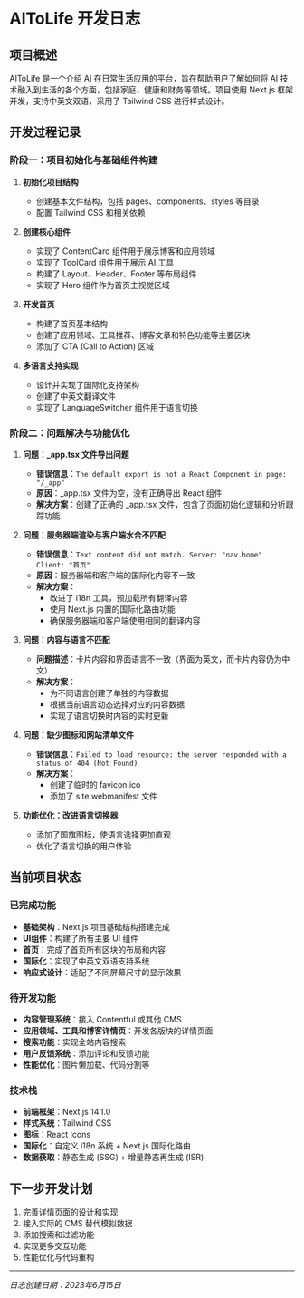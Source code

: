 # AIToLife 开发日志

## 项目概述

AIToLife 是一个介绍 AI 在日常生活应用的平台，旨在帮助用户了解如何将 AI 技术融入到生活的各个方面，包括家庭、健康和财务等领域。项目使用 Next.js 框架开发，支持中英文双语，采用了 Tailwind CSS 进行样式设计。

## 开发过程记录

### 阶段一：项目初始化与基础组件构建

1. **初始化项目结构**
   - 创建基本文件结构，包括 pages、components、styles 等目录
   - 配置 Tailwind CSS 和相关依赖

2. **创建核心组件**
   - 实现了 ContentCard 组件用于展示博客和应用领域
   - 实现了 ToolCard 组件用于展示 AI 工具
   - 构建了 Layout、Header、Footer 等布局组件
   - 实现了 Hero 组件作为首页主视觉区域

3. **开发首页**
   - 构建了首页基本结构
   - 创建了应用领域、工具推荐、博客文章和特色功能等主要区块
   - 添加了 CTA (Call to Action) 区域

4. **多语言支持实现**
   - 设计并实现了国际化支持架构
   - 创建了中英文翻译文件
   - 实现了 LanguageSwitcher 组件用于语言切换

### 阶段二：问题解决与功能优化

1. **问题：_app.tsx 文件导出问题**
   - **错误信息**：`The default export is not a React Component in page: "/_app"`
   - **原因**：_app.tsx 文件为空，没有正确导出 React 组件
   - **解决方案**：创建了正确的 _app.tsx 文件，包含了页面初始化逻辑和分析跟踪功能

2. **问题：服务器端渲染与客户端水合不匹配**
   - **错误信息**：`Text content did not match. Server: "nav.home" Client: "首页"`
   - **原因**：服务器端和客户端的国际化内容不一致
   - **解决方案**：
     - 改进了 i18n 工具，预加载所有翻译内容
     - 使用 Next.js 内置的国际化路由功能
     - 确保服务器端和客户端使用相同的翻译内容

3. **问题：内容与语言不匹配**
   - **问题描述**：卡片内容和界面语言不一致（界面为英文，而卡片内容仍为中文）
   - **解决方案**：
     - 为不同语言创建了单独的内容数据
     - 根据当前语言动态选择对应的内容数据
     - 实现了语言切换时内容的实时更新

4. **问题：缺少图标和网站清单文件**
   - **错误信息**：`Failed to load resource: the server responded with a status of 404 (Not Found)`
   - **解决方案**：
     - 创建了临时的 favicon.ico
     - 添加了 site.webmanifest 文件

5. **功能优化：改进语言切换器**
   - 添加了国旗图标，使语言选择更加直观
   - 优化了语言切换的用户体验

## 当前项目状态

### 已完成功能

- **基础架构**：Next.js 项目基础结构搭建完成
- **UI组件**：构建了所有主要 UI 组件
- **首页**：完成了首页所有区块的布局和内容
- **国际化**：实现了中英文双语支持系统
- **响应式设计**：适配了不同屏幕尺寸的显示效果

### 待开发功能

- **内容管理系统**：接入 Contentful 或其他 CMS
- **应用领域、工具和博客详情页**：开发各版块的详情页面
- **搜索功能**：实现全站内容搜索
- **用户反馈系统**：添加评论和反馈功能
- **性能优化**：图片懒加载、代码分割等

### 技术栈

- **前端框架**：Next.js 14.1.0
- **样式系统**：Tailwind CSS
- **图标**：React Icons
- **国际化**：自定义 i18n 系统 + Next.js 国际化路由
- **数据获取**：静态生成 (SSG) + 增量静态再生成 (ISR)

## 下一步开发计划

1. 完善详情页面的设计和实现
2. 接入实际的 CMS 替代模拟数据
3. 添加搜索和过滤功能
4. 实现更多交互功能
5. 性能优化与代码重构

---

*日志创建日期：2023年6月15日* 